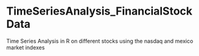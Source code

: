 # TimeSeriesAnalysis_FinancialStockData
Time Series Analysis in R on different stocks using the nasdaq and mexico market indexes
